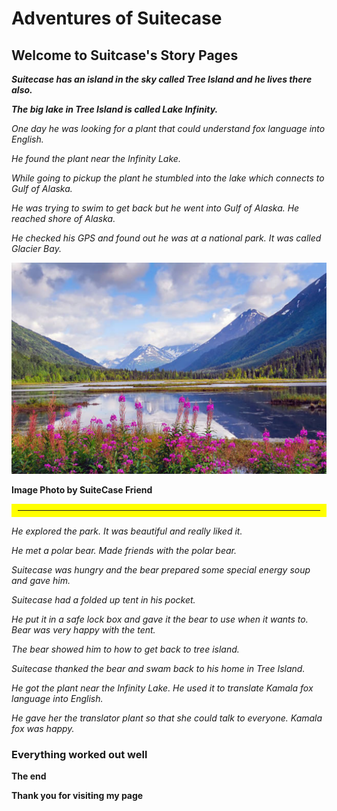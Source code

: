 
# Adventures of Suitecase

## Welcome to Suitcase's Story Pages


**_Suitecase has an island in the sky called Tree Island and he lives there also._**

**_The big lake  in Tree Island is called Lake Infinity._**

_One day he was looking for a plant that could understand fox language into English._ 

_He found the plant near the Infinity Lake._

_While going to pickup the plant he stumbled into the lake which connects to Gulf of Alaska._ 

_He was trying to swim to get back but he went into Gulf of Alaska. He reached shore of Alaska._

_He checked his GPS and found out he was at a national park. It was called Glacier Bay._

![Infinity Lake](InfinityLakeAlaska.svg)

<b>Image Photo by SuiteCase Friend</b>

<hr style="border:10px solid yellow">

_He explored the park.  It was beautiful and really liked it._  

_He met a polar bear. Made  friends with the polar bear._  

_Suitecase was hungry and the bear prepared  some special energy soup and gave him._ 

_Suitecase had a folded up tent in his pocket._ 

_He put it in a safe lock box and gave it the bear to use when it wants to. Bear was very happy with the tent._


_The bear showed him to how to get back to tree island._

_Suitecase thanked the bear and swam back to his home in Tree Island._

_He got the plant near the Infinity Lake. He used it to translate Kamala fox language into English._

_He gave her the translator plant so that she could talk to everyone. Kamala fox was happy._

### Everything worked out well

**The end**

**Thank you for visiting my page**
